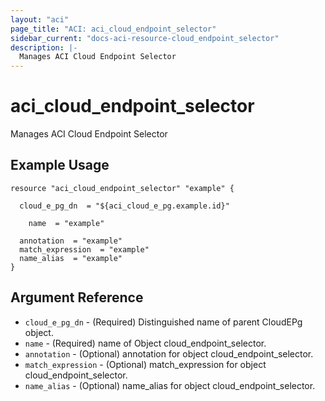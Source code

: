 ```yaml
---
layout: "aci"
page_title: "ACI: aci_cloud_endpoint_selector"
sidebar_current: "docs-aci-resource-cloud_endpoint_selector"
description: |-
  Manages ACI Cloud Endpoint Selector
---
```


# aci_cloud_endpoint_selector #
Manages ACI Cloud Endpoint Selector

## Example Usage ##

```hcl
resource "aci_cloud_endpoint_selector" "example" {

  cloud_e_pg_dn  = "${aci_cloud_e_pg.example.id}"

    name  = "example"

  annotation  = "example"
  match_expression  = "example"
  name_alias  = "example"
}
```
## Argument Reference ##
* `cloud_e_pg_dn` - (Required) Distinguished name of parent CloudEPg object.
* `name` - (Required) name of Object cloud_endpoint_selector.
* `annotation` - (Optional) annotation for object cloud_endpoint_selector.
* `match_expression` - (Optional) match_expression for object cloud_endpoint_selector.
* `name_alias` - (Optional) name_alias for object cloud_endpoint_selector.




